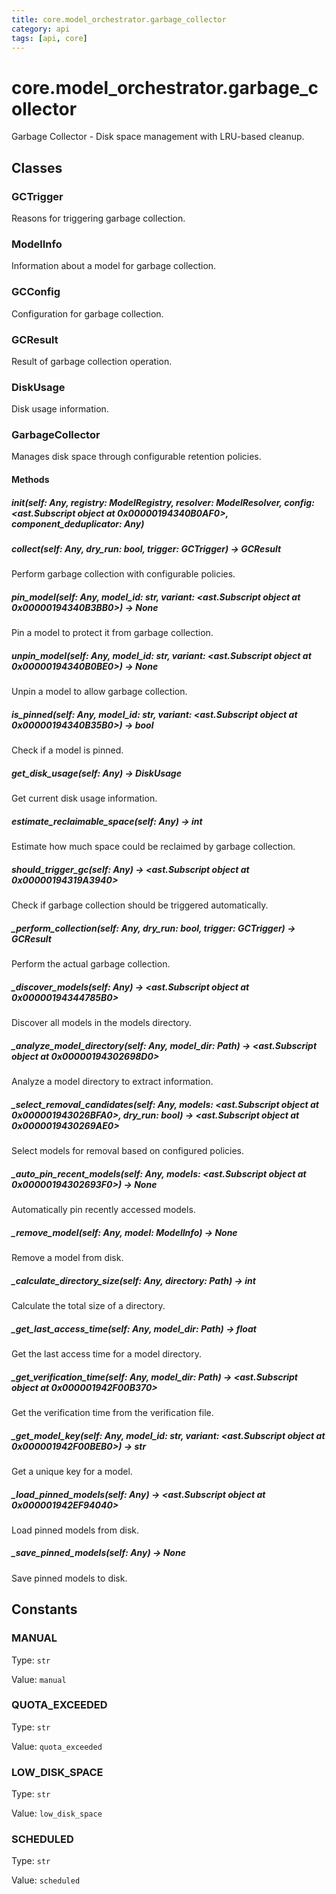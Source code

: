 ```yaml
---
title: core.model_orchestrator.garbage_collector
category: api
tags: [api, core]
---
```


# core.model_orchestrator.garbage_collector

Garbage Collector - Disk space management with LRU-based cleanup.

## Classes

### GCTrigger

Reasons for triggering garbage collection.

### ModelInfo

Information about a model for garbage collection.

### GCConfig

Configuration for garbage collection.

### GCResult

Result of garbage collection operation.

### DiskUsage

Disk usage information.

### GarbageCollector

Manages disk space through configurable retention policies.

#### Methods

##### __init__(self: Any, registry: ModelRegistry, resolver: ModelResolver, config: <ast.Subscript object at 0x00000194340B0AF0>, component_deduplicator: Any)



##### collect(self: Any, dry_run: bool, trigger: GCTrigger) -> GCResult

Perform garbage collection with configurable policies.

##### pin_model(self: Any, model_id: str, variant: <ast.Subscript object at 0x00000194340B3BB0>) -> None

Pin a model to protect it from garbage collection.

##### unpin_model(self: Any, model_id: str, variant: <ast.Subscript object at 0x00000194340B0BE0>) -> None

Unpin a model to allow garbage collection.

##### is_pinned(self: Any, model_id: str, variant: <ast.Subscript object at 0x00000194340B35B0>) -> bool

Check if a model is pinned.

##### get_disk_usage(self: Any) -> DiskUsage

Get current disk usage information.

##### estimate_reclaimable_space(self: Any) -> int

Estimate how much space could be reclaimed by garbage collection.

##### should_trigger_gc(self: Any) -> <ast.Subscript object at 0x00000194319A3940>

Check if garbage collection should be triggered automatically.

##### _perform_collection(self: Any, dry_run: bool, trigger: GCTrigger) -> GCResult

Perform the actual garbage collection.

##### _discover_models(self: Any) -> <ast.Subscript object at 0x00000194344785B0>

Discover all models in the models directory.

##### _analyze_model_directory(self: Any, model_dir: Path) -> <ast.Subscript object at 0x00000194302698D0>

Analyze a model directory to extract information.

##### _select_removal_candidates(self: Any, models: <ast.Subscript object at 0x000001943026BFA0>, dry_run: bool) -> <ast.Subscript object at 0x0000019430269AE0>

Select models for removal based on configured policies.

##### _auto_pin_recent_models(self: Any, models: <ast.Subscript object at 0x00000194302693F0>) -> None

Automatically pin recently accessed models.

##### _remove_model(self: Any, model: ModelInfo) -> None

Remove a model from disk.

##### _calculate_directory_size(self: Any, directory: Path) -> int

Calculate the total size of a directory.

##### _get_last_access_time(self: Any, model_dir: Path) -> float

Get the last access time for a model directory.

##### _get_verification_time(self: Any, model_dir: Path) -> <ast.Subscript object at 0x000001942F00B370>

Get the verification time from the verification file.

##### _get_model_key(self: Any, model_id: str, variant: <ast.Subscript object at 0x000001942F00BEB0>) -> str

Get a unique key for a model.

##### _load_pinned_models(self: Any) -> <ast.Subscript object at 0x000001942EF94040>

Load pinned models from disk.

##### _save_pinned_models(self: Any) -> None

Save pinned models to disk.

## Constants

### MANUAL

Type: `str`

Value: `manual`

### QUOTA_EXCEEDED

Type: `str`

Value: `quota_exceeded`

### LOW_DISK_SPACE

Type: `str`

Value: `low_disk_space`

### SCHEDULED

Type: `str`

Value: `scheduled`


